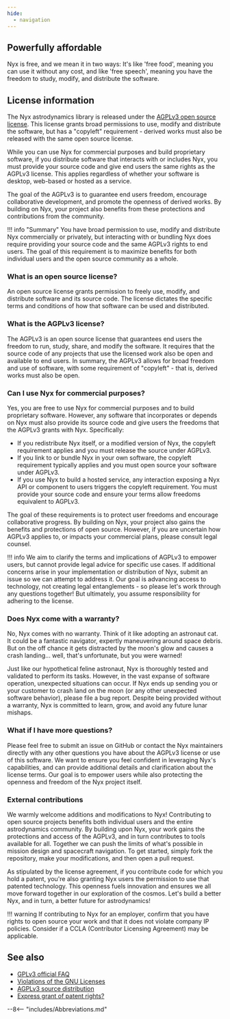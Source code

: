 ```yaml
---
hide:
  - navigation
---
```


## Powerfully affordable

Nyx is free, and we mean it in two ways: It's like 'free food', meaning you can use it without any cost, and like 'free speech', meaning you have the freedom to study, modify, and distribute the software.

## License information

The Nyx astrodynamics library is released under the [AGPLv3 open source license](https://choosealicense.com/licenses/agpl-3.0/). This license grants broad permissions to use, modify and distribute the software, but has a "copyleft" requirement - derived works must also be released with the same open source license.

While you can use Nyx for commercial purposes and build proprietary software, if you distribute software that interacts with or includes Nyx, you must provide your source code and give end users the same rights as the AGPLv3 license. This applies regardless of whether your software is desktop, web-based or hosted as a service.

The goal of the AGPLv3 is to guarantee end users freedom, encourage collaborative development, and promote the openness of derived works. By building on Nyx, your project also benefits from these protections and contributions from the community.

!!! info "Summary"
    You have broad permission to use, modify and distribute Nyx commercially or privately, but interacting with or bundling Nyx does require providing your source code and the same AGPLv3 rights to end users. The goal of this requirement is to maximize benefits for both individual users and the open source community as a whole.

### What is an open source license?
An open source license grants permission to freely use, modify, and distribute software and its source code. The license dictates the specific terms and conditions of how that software can be used and distributed.

### What is the AGPLv3 license?
The AGPLv3 is an open source license that guarantees end users the freedom to run, study, share, and modify the software. It requires that the source code of any projects that use the licensed work also be open and available to end users. In summary, the AGPLv3 allows for broad freedom and use of software, with some requirement of "copyleft" - that is, derived works must also be open.

### Can I use Nyx for commercial purposes? 
Yes, you are free to use Nyx for commercial purposes and to build proprietary software. However, any software that incorporates or depends on Nyx must also provide its source code and give users the freedoms that the AGPLv3 grants with Nyx. Specifically:

+ If you redistribute Nyx itself, or a modified version of Nyx, the copyleft requirement applies and you must release the source under AGPLv3.
+ If you link to or bundle Nyx in your own software, the copyleft requirement typically applies and you must open source your software under AGPLv3.
+ If you use Nyx to build a hosted service, any interaction exposing a Nyx API or component to users triggers the copyleft requirement. You must provide your source code and ensure your terms allow freedoms equivalent to AGPLv3.

The goal of these requirements is to protect user freedoms and encourage collaborative progress. By building on Nyx, your project also gains the benefits and protections of open source. However, if you are uncertain how AGPLv3 applies to, or impacts your commercial plans, please consult legal counsel.

!!! info
    We aim to clarify the terms and implications of AGPLv3 to empower users, but cannot provide legal advice for specific use cases. If additional concerns arise in your implementation or distribution of Nyx, submit an issue so we can attempt to address it. Our goal is advancing access to technology, not creating legal entanglements - so please let's work through any questions together! But ultimately, you assume responsibility for adhering to the license.

### Does Nyx come with a warranty?
No, Nyx comes with no warranty. Think of it like adopting an astronaut cat. It could be a fantastic navigator, expertly maneuvering around space debris. But on the off chance it gets distracted by the moon's glow and causes a crash landing... well, that's unfortunate, but you were warned!

Just like our hypothetical feline astronaut, Nyx is thoroughly tested and validated to perform its tasks. However, in the vast expanse of software operation, unexpected situations can occur. If Nyx ends up sending you or your customer to crash land on the moon (or any other unexpected software behavior), please file a bug report. Despite being provided without a warranty, Nyx is committed to learn, grow, and avoid any future lunar mishaps.

### What if I have more questions?
Please feel free to submit an issue on GitHub or contact the Nyx maintainers directly with any other questions you have about the AGPLv3 license or use of this software. We want to ensure you feel confident in leveraging Nyx's capabilities, and can provide additional details and clarification about the license terms. Our goal is to empower users while also protecting the openness and freedom of the Nyx project itself.

### External contributions
We warmly welcome additions and modifications to Nyx! Contributing to open source projects benefits both individual users and the entire astrodynamics community. By building upon Nyx, your work gains the protections and access of the AGPLv3, and in turn contributes to tools available for all. Together we can push the limits of what's possible in mission design and spacecraft navigation. To get started, simply fork the repository, make your modifications, and then open a pull request.

As stipulated by the license agreement, if you contribute code for which you hold a patent, you're also granting Nyx users the permission to use that patented technology. This openness fuels innovation and ensures we all move forward together in our exploration of the cosmos. Let's build a better Nyx, and in turn, a better future for astrodynamics!

!!! warning
    If contributing to Nyx for an employer, confirm that you have rights to open source your work and that it does not violate company IP policies. Consider if a CCLA (Contributor Licensing Agreement) may be applicable.

## See also
+ [GPLv3 official FAQ](https://www.gnu.org/licenses/gpl-faq.html)
+ [Violations of the GNU Licenses](https://www.gnu.org/licenses/gpl-violation.html)
+ [AGPLv3 source distribution](https://opensource.stackexchange.com/questions/5003/agplv3-source-redistribution-when-does-it-apply-to-my-code-for-a-server-side-ja)
+ [Express grant of patent rights?](https://opensource.stackexchange.com/questions/6302/what-does-express-grant-of-patent-rights-from-contributors-to-users-mean)

--8<-- "includes/Abbreviations.md"